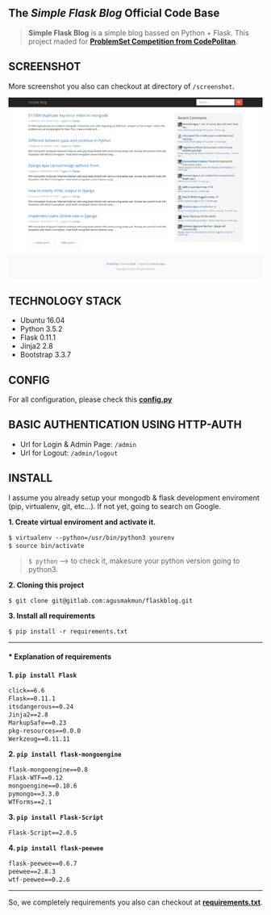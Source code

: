 The _Simple Flask Blog_ Official Code Base
-----

> **Simple Flask Blog** is a simple blog bassed on Python + Flask. This project maded for **[ProblemSet Competition from CodePolitan](https://www.codepolitan.com/problemset-python-dasar)**.


SCREENSHOT
-----

More screenshot you also can checkout at directory of `/screenshot`.

![Screenshot Simple Flask Blog](screenshot/screenshot.png)


TECHNOLOGY STACK
-----

* Ubuntu 16.04
* Python 3.5.2
* Flask 0.11.1
* Jinja2 2.8
* Bootstrap 3.3.7

CONFIG
-----

For all configuration, please check this **[config.py](flaskblog/config.py)**


BASIC AUTHENTICATION USING HTTP-AUTH
-----

* Url for Login & Admin Page: `/admin`
* Url for Logout: `/admin/logout`


INSTALL
-----

I assume you already setup your mongodb & flask development enviroment (pip, virtualenv, git, etc...). If not yet, going to search on Google.

**1. Create virtual enviroment and activate it.**

```
$ virtualenv --python=/usr/bin/python3 yourenv
$ source bin/activate
```

> `$ python` --> to check it, makesure your python version going to python3.


**2. Cloning this project**

```
$ git clone git@gitlab.com:agusmakmun/flaskblog.git
```

**3. Install all requirements**

```
$ pip install -r requirements.txt
```

-----

#### * Explanation of requirements


**1. `pip install Flask`**

```
click==6.6
Flask==0.11.1
itsdangerous==0.24
Jinja2==2.8
MarkupSafe==0.23
pkg-resources==0.0.0
Werkzeug==0.11.11
```

**2. `pip install flask-mongoengine`**

```
flask-mongoengine==0.8
Flask-WTF==0.12
mongoengine==0.10.6
pymongo==3.3.0
WTForms==2.1
```

**3. `pip install Flask-Script`**

```
Flask-Script==2.0.5
```

**4. `pip install flask-peewee`**

```
flask-peewee==0.6.7
peewee==2.8.3
wtf-peewee==0.2.6
```

------

So, we completely requirements you also can checkout at **[requirements.txt](requirements.txt)**.
